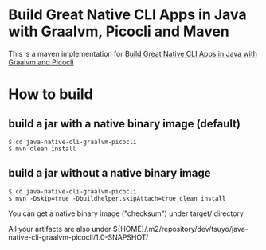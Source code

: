# Build Great Native CLI Apps in Java with Graalvm, Picocli and Maven
This is a maven implementation for [Build Great Native CLI Apps in Java with Graalvm and Picocli](https://www.infoq.com/articles/java-native-cli-graalvm-picocli/)

# How to build
## build a jar with a native binary image (default)
```
$ cd java-native-cli-graalvm-picocli
$ mvn clean install
```
## build a jar without a native binary image
```
$ cd java-native-cli-graalvm-picocli
$ mvn -Dskip=true -Dbuildhelper.skipAttach=true clean install
```
You can get a native binary image ("checksum") under target/ directory

All your artifacts are also under ${HOME}/.m2/repository/dev/tsuyo/java-native-cli-graalvm-picocli/1.0-SNAPSHOT/